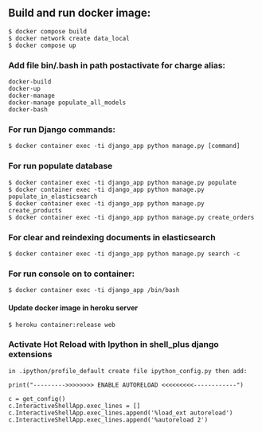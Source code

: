 

## Build and run docker image:
    $ docker compose build
    $ docker network create data_local
    $ docker compose up

### Add file bin/.bash in path postactivate for charge alias:
    docker-build
    docker-up
    docker-manage
    docker-manage populate_all_models
    docker-bash

### For run Django commands:
    $ docker container exec -ti django_app python manage.py [command]

### For run populate database
    $ docker container exec -ti django_app python manage.py populate
    $ docker container exec -ti django_app python manage.py populate_in_elasticsearch
    $ docker container exec -ti django_app python manage.py create_products
    $ docker container exec -ti django_app python manage.py create_orders

### For clear and reindexing documents in elasticsearch
    $ docker container exec -ti django_app python manage.py search -c

### For run console on to container:
    $ docker container exec -ti django_app /bin/bash

#### Update docker image in heroku server
    $ heroku container:release web


### Activate Hot Reload with Ipython in shell_plus django extensions 
    in .ipython/profile_default create file ipython_config.py then add: 

    print("--------->>>>>>>> ENABLE AUTORELOAD <<<<<<<<<------------")
    
    c = get_config()
    c.InteractiveShellApp.exec_lines = []
    c.InteractiveShellApp.exec_lines.append('%load_ext autoreload')
    c.InteractiveShellApp.exec_lines.append('%autoreload 2')
